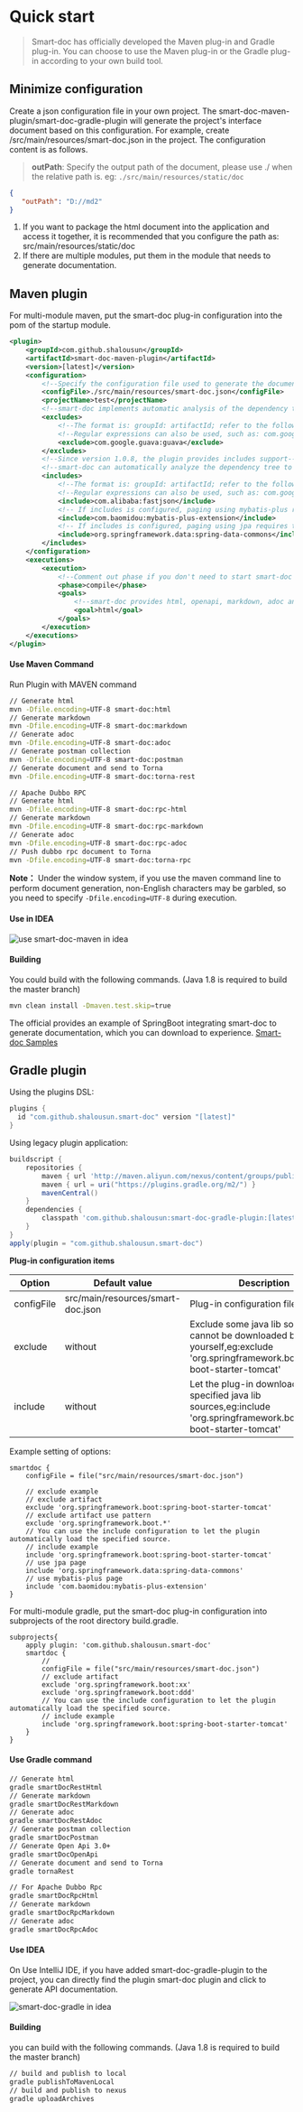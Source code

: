 # Quick start

> Smart-doc has officially developed the Maven plug-in and Gradle plug-in. You can choose to use the Maven plug-in or the Gradle plug-in according to your own build tool.


## Minimize configuration

Create a json configuration file in your own project. The smart-doc-maven-plugin/smart-doc-gradle-plugin will generate the project's interface document based on this configuration. For example, create /src/main/resources/smart-doc.json in the project. The configuration content is as follows.
> **outPath**: Specify the output path of the document, please use ./ when the relative path is. eg: `./src/main/resources/static/doc`
```json
{
   "outPath": "D://md2" 
}
```
1. If you want to package the html document into the application and access it together, it is recommended that you configure the path as: src/main/resources/static/doc
2. If there are multiple modules, put them in the module that needs to generate documentation.

## Maven plugin

For multi-module maven, put the smart-doc plug-in configuration into the pom of the startup module.

```xml
<plugin>
    <groupId>com.github.shalousun</groupId>
    <artifactId>smart-doc-maven-plugin</artifactId>
    <version>[latest]</version>
    <configuration>
        <!--Specify the configuration file used to generate the document-->
        <configFile>./src/main/resources/smart-doc.json</configFile>
        <projectName>test</projectName>
        <!--smart-doc implements automatic analysis of the dependency tree to load the source code of third-party dependencies. If some framework dependency libraries are not loaded, an error is reported, then use excludes to exclude-->
        <excludes>
            <!--The format is: groupId: artifactId; refer to the following-->
            <!--Regular expressions can also be used, such as: com.google:.* -->
            <exclude>com.google.guava:guava</exclude>
        </excludes>
        <!--Since version 1.0.8, the plugin provides includes support-->
        <!--smart-doc can automatically analyze the dependency tree to load all dependent source code. In principle, it will affect the efficiency of document construction, so you can use includes to let the plugin load the components you configure.-->
        <includes>
            <!--The format is: groupId: artifactId; refer to the following-->
            <!--Regular expressions can also be used, such as: com.google:.* -->
            <include>com.alibaba:fastjson</include>
            <!-- If includes is configured, paging using mybatis-plus requires the source package used by include -->
            <include>com.baomidou:mybatis-plus-extension</include>
            <!-- If includes is configured, paging using jpa requires the source package used by include -->
            <include>org.springframework.data:spring-data-commons</include>
        </includes>
    </configuration>
    <executions>
        <execution>
            <!--Comment out phase if you don't need to start smart-doc when compiling-->
            <phase>compile</phase>
            <goals>
                <!--smart-doc provides html, openapi, markdown, adoc and other goals-->
                <goal>html</goal>
            </goals>
        </execution>
    </executions>
</plugin>
```

#### Use Maven Command

Run Plugin with MAVEN command
```bash
// Generate html
mvn -Dfile.encoding=UTF-8 smart-doc:html
// Generate markdown
mvn -Dfile.encoding=UTF-8 smart-doc:markdown
// Generate adoc
mvn -Dfile.encoding=UTF-8 smart-doc:adoc
// Generate postman collection
mvn -Dfile.encoding=UTF-8 smart-doc:postman
// Generate document and send to Torna
mvn -Dfile.encoding=UTF-8 smart-doc:torna-rest

// Apache Dubbo RPC
// Generate html
mvn -Dfile.encoding=UTF-8 smart-doc:rpc-html
// Generate markdown
mvn -Dfile.encoding=UTF-8 smart-doc:rpc-markdown
// Generate adoc
mvn -Dfile.encoding=UTF-8 smart-doc:rpc-adoc
// Push dubbo rpc document to Torna
mvn -Dfile.encoding=UTF-8 smart-doc:torna-rpc
```

**Note：** Under the window system, if you use the maven command line to perform document generation, non-English characters may be garbled, so you need to specify `-Dfile.encoding=UTF-8` during execution.


#### Use in IDEA

![use smart-doc-maven in idea](https://gitee.com/smart-doc-team/smart-doc-maven-plugin/raw/master/images/idea.png "maven_plugin_tasks.png")

#### Building

You could build with the following commands. (Java 1.8 is required to build the master branch)

```bash
mvn clean install -Dmaven.test.skip=true
```
The official provides an example of SpringBoot integrating smart-doc to generate documentation, which you can download to experience.
[Smart-doc Samples](https://github.com/shalousun/smart-doc-demo.git)
## Gradle plugin

Using the plugins DSL:
```gradle
plugins {
  id "com.github.shalousun.smart-doc" version "[latest]"
}
```

Using legacy plugin application:
```gradle
buildscript {
    repositories {
        maven { url 'http://maven.aliyun.com/nexus/content/groups/public/' }
        maven { url = uri("https://plugins.gradle.org/m2/") }
        mavenCentral()
    }
    dependencies {
        classpath 'com.github.shalousun:smart-doc-gradle-plugin:[latest]'
    }
}
apply(plugin = "com.github.shalousun.smart-doc")
```

**Plug-in configuration items**

| Option | Default value | Description |
| ------ | ------------- | ----------- |
|configFile|src/main/resources/smart-doc.json|Plug-in configuration file|
|exclude|	without|Exclude some java lib sources that cannot be downloaded by yourself,eg:exclude 'org.springframework.boot:spring-boot-starter-tomcat' |
|include|	without|Let the plug-in download the specified java lib sources,eg:include 'org.springframework.boot:spring-boot-starter-tomcat' |

Example setting of options:
```
smartdoc {
    configFile = file("src/main/resources/smart-doc.json")
    
    // exclude example
    // exclude artifact
    exclude 'org.springframework.boot:spring-boot-starter-tomcat'
    // exclude artifact use pattern
    exclude 'org.springframework.boot.*'
    // You can use the include configuration to let the plugin automatically load the specified source.
    // include example
    include 'org.springframework.boot:spring-boot-starter-tomcat'
    // use jpa page
    include 'org.springframework.data:spring-data-commons'
    // use mybatis-plus page
    include 'com.baomidou:mybatis-plus-extension'
}
```
For multi-module gradle, put the smart-doc plug-in configuration into subprojects of the root directory build.gradle.
```
subprojects{
    apply plugin: 'com.github.shalousun.smart-doc'
    smartdoc {
        //
        configFile = file("src/main/resources/smart-doc.json")
        // exclude artifact
        exclude 'org.springframework.boot:xx'
        exclude 'org.springframework.boot:ddd'
        // You can use the include configuration to let the plugin automatically load the specified source.
        // include example
        include 'org.springframework.boot:spring-boot-starter-tomcat'
    }
}
```


#### Use Gradle command
```bash
// Generate html
gradle smartDocRestHtml
// Generate markdown
gradle smartDocRestMarkdown
// Generate adoc
gradle smartDocRestAdoc
// Generate postman collection
gradle smartDocPostman
// Generate Open Api 3.0+
gradle smartDocOpenApi
// Generate document and send to Torna
gradle tornaRest

// For Apache Dubbo Rpc
gradle smartDocRpcHtml
// Generate markdown
gradle smartDocRpcMarkdown
// Generate adoc
gradle smartDocRpcAdoc
```


#### Use IDEA
On Use IntelliJ IDE, if you have added smart-doc-gradle-plugin to the project, you can directly find the plugin smart-doc plugin and click to generate API documentation.

![smart-doc-gradle in idea](../_images/idea.png "usage.png")

#### Building
you can build with the following commands. (Java 1.8 is required to build the master branch)

```bash
// build and publish to local
gradle publishToMavenLocal
// build and publish to nexus
gradle uploadArchives
```